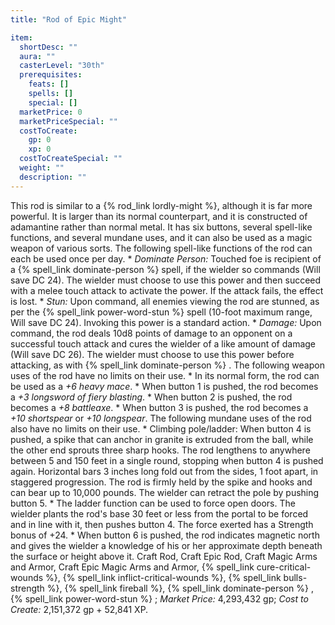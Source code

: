```yaml
---
title: "Rod of Epic Might"

item:
  shortDesc: ""
  aura: ""
  casterLevel: "30th"
  prerequisites:
    feats: []
    spells: []
    special: []
  marketPrice: 0
  marketPriceSpecial: ""
  costToCreate:
    gp: 0
    xp: 0
  costToCreateSpecial: ""
  weight: ""
  description: ""
---
```

This rod is similar to a {% rod_link lordly-might %}, although it is far more powerful. It is larger than its normal counterpart, and it is constructed of adamantine rather than normal metal. It has six buttons, several spell-like functions, and several mundane uses, and it can also be used as a magic weapon of various sorts.
The following spell-like functions of the rod can each be used once per day.
     * _Dominate Person:_ Touched foe is recipient of a {% spell_link dominate-person %} spell, if the wielder so commands (Will save DC 24). The wielder must choose to use this power and then succeed with a melee touch attack to activate the power. If the attack fails, the effect is lost.
     * _Stun:_ Upon command, all enemies viewing the rod are stunned, as per the {% spell_link power-word-stun %} spell (10-foot maximum range, Will save DC 24). Invoking this power is a standard action.
     * _Damage:_ Upon command, the rod deals 10d8 points of damage to an opponent on a successful touch attack and cures the wielder of a like amount of damage (Will save DC 26). The wielder must choose to use this power before attacking, as with {% spell_link dominate-person %} .
The following weapon uses of the rod have no limits on their use.
     * In its normal form, the rod can be used as a _+6 heavy mace_.
     * When button 1 is pushed, the rod becomes a _+3 longsword of fiery blasting_.
     * When button 2 is pushed, the rod becomes a _+8 battleaxe_.
     * When button 3 is pushed, the rod becomes a _+10 shortspear_ or _+10 longspear_.
The following mundane uses of the rod also have no limits on their use.
     * Climbing pole/ladder: When button 4 is pushed, a spike that can anchor in granite is extruded from the ball, while the other end sprouts three sharp hooks. The rod lengthens to anywhere between 5 and 150 feet in a single round, stopping when button 4 is pushed again. Horizontal bars 3 inches long fold out from the sides, 1 foot apart, in staggered progression. The rod is firmly held by the spike and hooks and can bear up to 10,000 pounds. The wielder can retract the pole by pushing button 5.
     * The ladder function can be used to force open doors. The wielder plants the rod's base 30 feet or less from the portal to be forced and in line with it, then pushes button 4. The force exerted has a Strength bonus of +24.
     * When button 6 is pushed, the rod indicates magnetic north and gives the wielder a knowledge of his or her approximate depth beneath the surface or height above it.
Craft Rod, Craft Epic Rod, Craft Magic Arms and Armor, Craft Epic Magic Arms and Armor, {% spell_link cure-critical-wounds %}, {% spell_link inflict-critical-wounds %}, {% spell_link bulls-strength %}, {% spell_link fireball %}, {% spell_link dominate-person %} , {% spell_link power-word-stun %} ; _Market Price:_ 4,293,432 gp; _Cost to Create:_ 2,151,372 gp + 52,841 XP.

